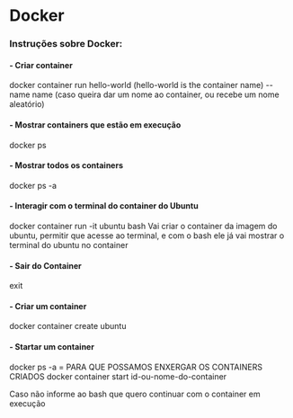 # Docker

### Instruções sobre Docker:
#### - Criar container
  docker container run hello-world
  (hello-world is the container name)
  --name name (caso queira dar um nome ao container, ou recebe um nome aleatório)

#### - Mostrar containers que estão em execução
  docker ps

#### - Mostrar todos os containers
  docker ps -a

#### - Interagir com o terminal do container do Ubuntu
  docker container run -it ubuntu bash
  Vai criar o container da imagem do ubuntu, permitir que acesse ao terminal, e com o bash ele já vai mostrar o terminal do ubuntu no container

#### - Sair do Container
  exit

#### - Criar um container
  docker container create ubuntu

#### - Startar um container
  docker ps -a = PARA QUE POSSAMOS ENXERGAR OS CONTAINERS CRIADOS
  docker container start id-ou-nome-do-container

  Caso não informe ao bash que quero continuar com o container em execução